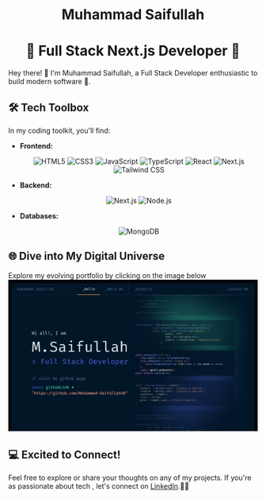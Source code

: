 # <div align='center'> Muhammad Saifullah</div>
# <div align='center'>🚀 Full Stack Next.js Developer 🎉 </div>

Hey there! 👋 I'm Muhammad Saifullah, a Full Stack Developer enthusiastic to build modern software 🌟.

## 🛠️ Tech Toolbox

In my coding toolkit, you'll find:

- **Frontend:**<div align='center'>![HTML5](https://img.shields.io/badge/HTML5-E34F26?style=for-the-badge&logo=html5&logoColor=white) ![CSS3](https://img.shields.io/badge/CSS3-1572B6?style=for-the-badge&logo=css3&logoColor=white) ![JavaScript](https://img.shields.io/badge/JavaScript-F7DF1E?style=for-the-badge&logo=javascript&logoColor=black) ![TypeScript](https://img.shields.io/badge/TypeScript-007ACC?style=for-the-badge&logo=typescript&logoColor=white) ![React](https://img.shields.io/badge/React-61DAFB?style=for-the-badge&logo=react&logoColor=black) ![Next.js](https://img.shields.io/badge/Next.js-000000?style=for-the-badge&logo=next.js&logoColor=white) ![Tailwind CSS](https://img.shields.io/badge/Tailwind_CSS-38B2AC?style=for-the-badge&logo=tailwind-css&logoColor=white) </div>

- **Backend:** <div align='center'>![Next.js](https://img.shields.io/badge/Next.js-000000?style=for-the-badge&logo=next.js&logoColor=white) ![Node.js](https://img.shields.io/badge/Node.js-339933?style=for-the-badge&logo=node.js&logoColor=white)</div>

- **Databases:** <div align='center'>![MongoDB](https://img.shields.io/badge/MongoDB-47A248?style=for-the-badge&logo=mongodb&logoColor=white)</div>

## 🌐 Dive into My Digital Universe

Explore my evolving portfolio by clicking on the image below  
[![portfolio](dev.png)](https://devsaif.vercel.app/)
## 💻 Excited to Connect!

Feel free to explore or share your thoughts on any of my projects. If you're as passionate about tech , let's connect on [LinkedIn](https://www.linkedin.com/in/muhammad-saifullah-a5975a255/).🌈🚀
